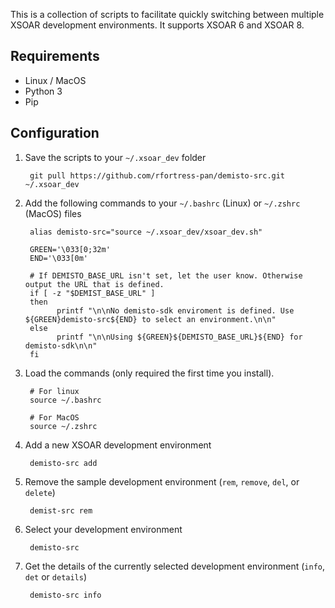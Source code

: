 This is a collection of scripts to facilitate quickly switching between multiple XSOAR development environments. It supports XSOAR 6 and XSOAR 8.  

## Requirements

- Linux / MacOS
 - Python 3
 - Pip

## Configuration

1. Save the scripts to your `~/.xsoar_dev` folder
		
		git pull https://github.com/rfortress-pan/demisto-src.git ~/.xsoar_dev

2. Add the following commands to your `~/.bashrc` (Linux) or `~/.zshrc` (MacOS) files

		alias demisto-src="source ~/.xsoar_dev/xsoar_dev.sh"

		GREEN='\033[0;32m'
		END='\033[0m'

		# If DEMISTO_BASE_URL isn't set, let the user know. Otherwise output the URL that is defined.
		if [ -z "$DEMIST_BASE_URL" ]
		then
		      printf "\n\nNo demisto-sdk enviroment is defined. Use ${GREEN}demisto-src${END} to select an environment.\n\n"
		else
		      printf "\n\nUsing ${GREEN}${DEMISTO_BASE_URL}${END} for demisto-sdk\n\n"
		fi

3. Load the commands (only required the first time you install).

		# For linux
		source ~/.bashrc

		# For MacOS
		source ~/.zshrc

4. Add a new XSOAR development environment

		demisto-src add

5. Remove the sample development environment (`rem`, `remove`, `del`, or `delete`)

		demist-src rem

6. Select your development environment

		demisto-src

7. Get the details of the currently selected development environment (`info`, `det` or `details`)

		demisto-src info